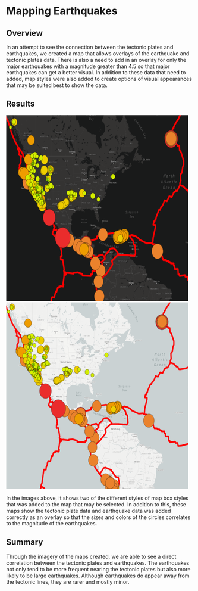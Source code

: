 # Mapping Earthquakes

## Overview
In an attempt to see the connection between the tectonic plates and earthquakes, we created a map that allows overlays of the earthquake and tectonic plates data. There is also a need to add in an overlay for only the major earthquakes with a magnitude greater than 4.5 so that major earthquakes can get a better visual. In addition to these data that need to added, map styles were also added to create options of visual appearances that may be suited best to show the data.

## Results

<img src="https://github.com/arosas17/Mapping_Earthquakes/blob/main/Earthquake_Challenge/static/Images/Map_style_dark.png" data-canonical-src="https://gyazo.com/eb5c5741b6a9a16c692170a41a49c858.png" width="490" height="500" /> <img src="https://github.com/arosas17/Mapping_Earthquakes/blob/main/Earthquake_Challenge/static/Images/Map_style_light.png" data-canonical-src="https://gyazo.com/eb5c5741b6a9a16c692170a41a49c858.png" width="490" height="500" /> 

In the images above, it shows two of the different styles of map box styles that was added to the map that may be selected. In addition to this, these maps show the tectonic plate data and earthquake data was added correctly as an overlay so that the sizes and colors of the circles correlates to the magnitude of the earthquakes.


## Summary

Through the imagery of the maps created, we are able to see a direct correlation between the tectonic plates and earthquakes. The earthquakes not only tend to be more frequent nearing the tectonic plates but also more likely to be large earthquakes. Although earthquakes do appear away from the tectonic lines, they are rarer and mostly minor.
